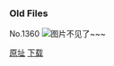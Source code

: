 ### Old Files
No.1360
![图片不见了~~~](https://imgs.xkcd.com/comics/old_files.png)

[原址](https://xkcd.com//1360) [下载](https://imgs.xkcd.com/comics/old_files.png)

